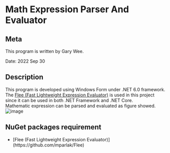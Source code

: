 # Math Expression Parser And Evaluator

## Meta
This program is written by Gary Wee.

Date: 2022 Sep 30

## Description
This program is developed using Windows Form under .NET 6.0 framework. <br/>
The [Flee (Fast Lightweight Expression Evaluator)](https://github.com/mparlak/Flee) is used in this project since it can be used in both .NET Framework and .NET Core.<br/>
Mathematic expression can be parsed and evaluated as figure showed.<br/>
![image](https://user-images.githubusercontent.com/51909547/193088253-392a0c3e-1fce-4255-be23-5fcc95d5a590.png)


## NuGet packages requirement
<ul>
<li> [Flee (Fast Lightweight Expression Evaluator)](https://github.com/mparlak/Flee) </li>
</ul>
